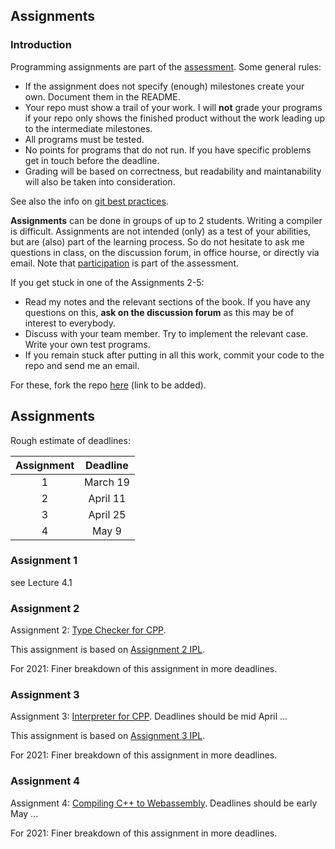 ## Assignments

### Introduction

Programming assignments are part of the [assessment](assessment.md). Some general rules: 
- If the assignment does not specify (enough) milestones create your own. Document them in the README.
- Your repo must show a trail of your work. I will **not** grade your programs if your repo only shows the finished product without the work leading up to the intermediate milestones.
- All programs must be tested.
- No points for programs that do not run. If you have specific problems get in touch before the deadline.
- Grading will be based on correctness, but readability and maintanability will also be taken into consideration.

See also the info on [git best practices](git-best-practices.md). 

**Assignments** can be done in groups of up to 2 students. Writing a compiler is difficult. Assignments are not intended (only) as a test of your abilities, but are (also) part of the learning process. So do not hesitate to ask me questions in class, on the discussion forum, in office hourse, or directly via email. Note that [participation]() is part of the assessment. 

If you get stuck in one of the Assignments 2-5:
- Read my notes and the relevant sections of the book. If you have any questions on this, **ask on the discussion forum** as this may be of interest to everybody.
- Discuss with your team member. Try to implement the relevant case. Write your own test programs.
- If you remain stuck after putting in all this work, commit your code to the repo and send me an email. 


For these, fork the repo [here]() (link to be added).

## Assignments 

Rough estimate of deadlines:

| Assignment | Deadline |
|:---:|:---:|
1| March 19 
2| April 11
3| April 25
4| May 9

### Assignment 1

see Lecture 4.1
 
### Assignment 2

Assignment 2: [Type Checker for CPP](https://github.com/ChapmanCPSC/compiler-assignments/blob/master/README.md). 

This assignment is based on [Assignment 2 IPL](http://www.grammaticalframework.org/ipl-book/assignments/assignment2/assignment2.html).

For 2021: Finer breakdown of this assignment in more deadlines.
 
### Assignment 3

Assignment 3: [Interpreter for CPP](https://github.com/ChapmanCPSC/compiler-assignments/blob/master/README.md). Deadlines should be mid April ...

This assignment is based on [Assignment 3 IPL](http://www.grammaticalframework.org/ipl-book/assignments/assignment3/assignment3.html).
  
For 2021: Finer breakdown of this assignment in more deadlines.

### Assignment 4

Assignment 4: [Compiling C++ to Webassembly](https://github.com/ChapmanCPSC/compiler-assignments/blob/master/README.md). Deadlines should be early May ...

For 2021: Finer breakdown of this assignment in more deadlines.


